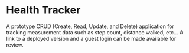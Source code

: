 # Health Tracker

A prototype CRUD (Create, Read, Update, and Delete) application for tracking measurement data such as step count, distance walked, etc... A link to a deployed version and a guest login can be made available for review.
